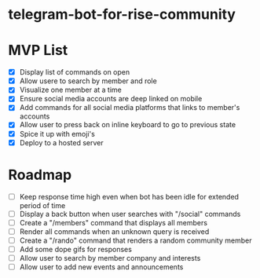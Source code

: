 # telegram-bot-for-rise-community

# MVP List

- [x] Display list of commands on open
- [x] Allow usere to search by member and role
- [x] Visualize one member at a time
- [x] Ensure social media accounts are deep linked on mobile
- [x] Add commands for all social media platforms that links to member's accounts
- [x] Allow user to press back on inline keyboard to go to previous state
- [x] Spice it up with emoji's
- [x] Deploy to a hosted server

# Roadmap

- [ ] Keep response time high even when bot has been idle for extended period of time
- [ ] Display a back button when user searches with "/social" commands
- [ ] Create a "/members" command that displays all members
- [ ] Render all commands when an unknown query is received
- [ ] Create a "/rando" command that renders a random community member
- [ ] Add some dope gifs for responses
- [ ] Allow user to search by member company and interests
- [ ] Allow user to add new events and announcements
